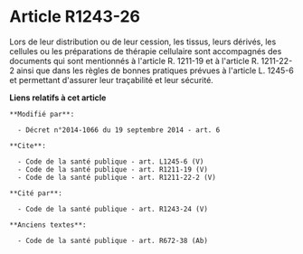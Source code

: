 # Article R1243-26

Lors de leur distribution ou de leur cession, les tissus, leurs dérivés, les cellules ou les préparations de thérapie
cellulaire sont accompagnés des documents qui sont mentionnés à l'article R. 1211-19 et à l'article R. 1211-22-2 ainsi que
dans les règles de bonnes pratiques prévues à l'article L. 1245-6 et permettant d'assurer leur traçabilité et leur sécurité.

**Liens relatifs à cet article**

	**Modifié par**:

	  - Décret n°2014-1066 du 19 septembre 2014 - art. 6

	**Cite**:

	  - Code de la santé publique - art. L1245-6 (V)
	  - Code de la santé publique - art. R1211-19 (V)
	  - Code de la santé publique - art. R1211-22-2 (V)

	**Cité par**:

	  - Code de la santé publique - art. R1243-24 (V)

	**Anciens textes**:

	  - Code de la santé publique - art. R672-38 (Ab)
